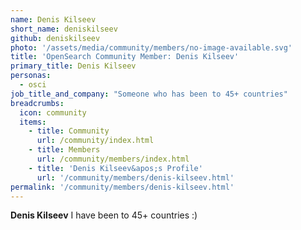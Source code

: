 ```yaml
---
name: Denis Kilseev
short_name: deniskilseev
github: deniskilseev
photo: '/assets/media/community/members/no-image-available.svg'
title: 'OpenSearch Community Member: Denis Kilseev'
primary_title: Denis Kilseev
personas:
  - osci
job_title_and_company: "Someone who has been to 45+ countries"
breadcrumbs:
  icon: community
  items:
    - title: Community
      url: /community/index.html
    - title: Members
      url: /community/members/index.html
    - title: 'Denis Kilseev&apos;s Profile'
      url: '/community/members/denis-kilseev.html'
permalink: '/community/members/denis-kilseev.html'
---
```


**Denis Kilseev** I have been to 45+ countries :)

